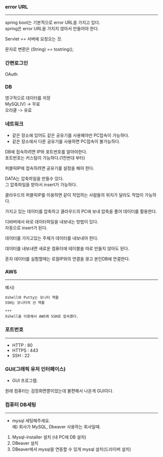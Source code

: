 ### error URL

---

spring boot는 기본적으로 error URL을 가지고 있다.  
spring은 error URL을 가지지 않아서 만들어야 한다.

Servlet == 서버에 요청오는 것.

문자로 변환은 (String) == tostring();

### 간편로그인

OAuth

### DB

영구적으로 데이터를 저장  
MySQL(V) -> 무료  
오라클 -> 유료

### 네트워크

- 같은 장소에 있어도 같은 공유기를 사용해야만 PC접속이 가능하다.
- 같은 장소에서 다른 공유기를 사용하면 PC접속이 불가능하다.

DB에 접속하려면 IP와 포트번호를 알아야한다.  
포트번호는 커스텀이 가능하다.(1천번대 부터)

퍼블릭IP에 접속하려면 공유기를 설정을 해야 한다.

DATA는 압축파일을 만들수 있다.  
그 압축파일을 받아서 insert가 가능하다.

클라우드의 퍼블릭IP를 이용하면 같이 작업하는 사람들의 위치가 달라도 작업이 가능하다.

가지고 있는 데이터를 압축하고 클라우드의 PC에 보내 압축을 풀어 데이터를 활용한다.

디비버에서 바로 데이터파일을 내보내는 방법이 있다.  
자동으로 insert가 된다.

데이터를 가지고있는 주체가 데이터를 내보내야 한다.

데이터를 내보내면 새로운 컴퓨터에 테이블을 따로 만들지 않아도 된다.

혼자 데이터를 실험할때는 로컬IP와의 연결을 끊고 본인DB에 연결한다.

### AWS

---

예시)

```
Xshell와 Putty는 모니터 역활
SSH는 모니터의 선 역활

***
Xshell을 이용해서 AWS에 SSH로 접속했다.
```

### 포트번호

---

- HTTP : 80
- HTTPS : 443
- SSH : 22

### GUI(그래픽 유저 인터페이스)

- GUI 프로그램.

원래 컴퓨터는 검정화면뿐이었는데 불편해서 나온게 GUI이다.

### 컴퓨터 DB세팅

---

- mysql 세팅해주세요.  
  예) 회사가 MySQL, Dbeaver 사용하는 회사일때.

1. Mysql-installer 설치 (내 PC에 DB 설치)
2. DBeaver 설치
3. DBeaver에서 mysql을 연동할 수 있게 mysql 설치(드라이버 설치)
